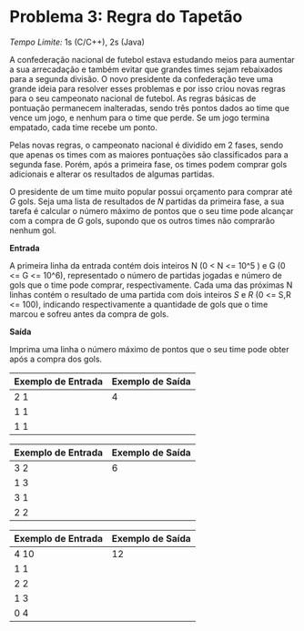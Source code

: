 # Problema 3: Regra do Tapetão

*Tempo Limite:* 1s (C/C++), 2s (Java)

A confederação nacional de futebol estava estudando meios para aumentar a sua arrecadação e também evitar que grandes times sejam rebaixados para a segunda divisão. O novo presidente da confederação teve uma grande ideia para resolver esses problemas e por isso criou novas regras para o seu campeonato nacional de futebol. As regras básicas de pontuação permanecem inalteradas, sendo três pontos dados ao time que vence um jogo, e nenhum para o time que perde. Se um jogo termina empatado, cada time recebe um ponto.

Pelas novas regras, o campeonato nacional é dividido em 2 fases, sendo que apenas os times com as maiores pontuações são classificados para a segunda fase. Porém, após a primeira fase, os times podem comprar gols adicionais e alterar os resultados de algumas partidas.

O presidente de um time muito popular possui orçamento para comprar até *G* gols. Seja uma lista de resultados de *N* partidas da primeira fase, a sua tarefa é calcular o número máximo de pontos que o seu time pode alcançar com a compra de *G* gols, supondo que os outros times não comprarão nenhum gol.

__Entrada__

A primeira linha da entrada contém dois inteiros N (0 < N <= 10^5 ) e G (0 <= G <= 10^6), representado o número de partidas jogadas e número de gols que o time pode comprar, respectivamente. Cada uma das próximas N linhas contém o resultado de uma partida com dois inteiros *S* e *R* (0 <= S,R <= 100), indicando respectivamente a quantidade de gols que o time marcou e sofreu antes da compra de gols.

__Saída__

Imprima uma linha o número máximo de pontos que o seu time pode obter após a compra dos gols.

| Exemplo de Entrada  | Exemplo de Saída |
| ------------------- | ---------------- |
| 2 1                 | 4                |
| 1 1                 |                  |
| 1 1                 |                  |


| Exemplo de Entrada  | Exemplo de Saída |
| ------------------- | ---------------- |
| 3 2                 | 6                |
| 1 3                 |                  |
| 3 1                 |                  |
| 2 2                 |                  |

| Exemplo de Entrada  | Exemplo de Saída |
| ------------------- | ---------------- |
| 4 10                | 12               |
| 1 1                 |                  |
| 2 2                 |                  |
| 1 3                 |                  |
| 0 4                 |                  |
